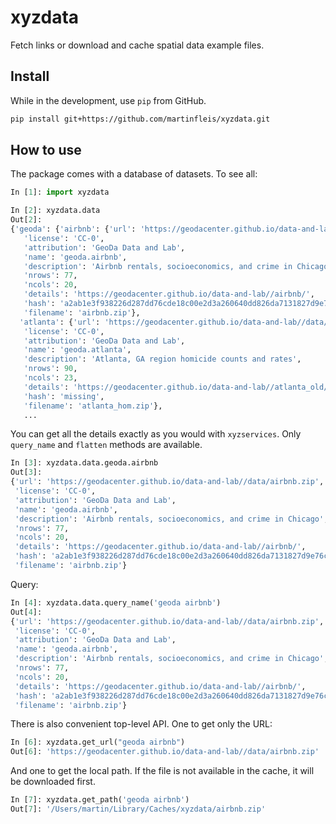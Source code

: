 # xyzdata

Fetch links or download and cache spatial data example files.

## Install

While in the development, use `pip` from GitHub.

```sh
pip install git+https://github.com/martinfleis/xyzdata.git
```

## How to use

The package comes with a database of datasets. To see all:

```py
In [1]: import xyzdata

In [2]: xyzdata.data
Out[2]:
{'geoda': {'airbnb': {'url': 'https://geodacenter.github.io/data-and-lab//data/airbnb.zip',
   'license': 'CC-0',
   'attribution': 'GeoDa Data and Lab',
   'name': 'geoda.airbnb',
   'description': 'Airbnb rentals, socioeconomics, and crime in Chicago',
   'nrows': 77,
   'ncols': 20,
   'details': 'https://geodacenter.github.io/data-and-lab//airbnb/',
   'hash': 'a2ab1e3f938226d287dd76cde18c00e2d3a260640dd826da7131827d9e76c824',
   'filename': 'airbnb.zip'},
  'atlanta': {'url': 'https://geodacenter.github.io/data-and-lab//data/atlanta_hom.zip',
   'license': 'CC-0',
   'attribution': 'GeoDa Data and Lab',
   'name': 'geoda.atlanta',
   'description': 'Atlanta, GA region homicide counts and rates',
   'nrows': 90,
   'ncols': 23,
   'details': 'https://geodacenter.github.io/data-and-lab//atlanta_old/',
   'hash': 'missing',
   'filename': 'atlanta_hom.zip'},
   ...
```

You can get all the details exactly as you would with `xyzservices`. Only `query_name`
and `flatten` methods are available.

```py
In [3]: xyzdata.data.geoda.airbnb
Out[3]:
{'url': 'https://geodacenter.github.io/data-and-lab//data/airbnb.zip',
 'license': 'CC-0',
 'attribution': 'GeoDa Data and Lab',
 'name': 'geoda.airbnb',
 'description': 'Airbnb rentals, socioeconomics, and crime in Chicago',
 'nrows': 77,
 'ncols': 20,
 'details': 'https://geodacenter.github.io/data-and-lab//airbnb/',
 'hash': 'a2ab1e3f938226d287dd76cde18c00e2d3a260640dd826da7131827d9e76c824',
 'filename': 'airbnb.zip'}
```

Query:

```py
In [4]: xyzdata.data.query_name('geoda airbnb')
Out[4]:
{'url': 'https://geodacenter.github.io/data-and-lab//data/airbnb.zip',
 'license': 'CC-0',
 'attribution': 'GeoDa Data and Lab',
 'name': 'geoda.airbnb',
 'description': 'Airbnb rentals, socioeconomics, and crime in Chicago',
 'nrows': 77,
 'ncols': 20,
 'details': 'https://geodacenter.github.io/data-and-lab//airbnb/',
 'hash': 'a2ab1e3f938226d287dd76cde18c00e2d3a260640dd826da7131827d9e76c824',
 'filename': 'airbnb.zip'}
```

There is also convenient top-level API. One to get only the URL:

```py
In [6]: xyzdata.get_url("geoda airbnb")
Out[6]: 'https://geodacenter.github.io/data-and-lab//data/airbnb.zip'
```

And one to get the local path. If the file is not available in the cache, it will be
downloaded first.

```py
In [7]: xyzdata.get_path('geoda airbnb')
Out[7]: '/Users/martin/Library/Caches/xyzdata/airbnb.zip'
```
